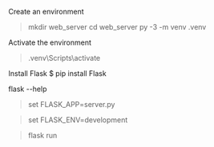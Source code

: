 Create an environment

> mkdir web_server
> cd web_server
> py -3 -m venv .venv

Activate the environment

> .venv\Scripts\activate

Install Flask
$ pip install Flask


flask --help

 > set FLASK_APP=server.py

 > set FLASK_ENV=development

 > flask run
